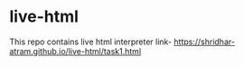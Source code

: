 # live-html
This repo contains live html interpreter
link- https://shridhar-atram.github.io/live-html/task1.html
